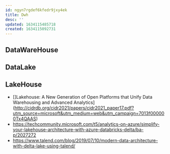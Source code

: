 ```yaml
---
id: ngyn7rgdef6kfedr9jxy4ek
title: Dwh
desc: ''
updated: 1634115485718
created: 1634115092731
---
```


## DataWareHouse

## DataLake

## LakeHouse

* []Lakehouse: A New Generation of Open Platforms that Unify Data Warehousing and Advanced Analytics](http://cidrdb.org/cidr2021/papers/cidr2021_paper17.pdf?utm_source=microsoft&utm_medium=web&utm_campaign=7013f000000Tx4QAAS)
* https://techcommunity.microsoft.com/t5/analytics-on-azure/simplify-your-lakehouse-architecture-with-azure-databricks-delta/ba-p/2027272
* https://www.talend.com/blog/2019/07/10/modern-data-architecture-with-delta-lake-using-talend/


